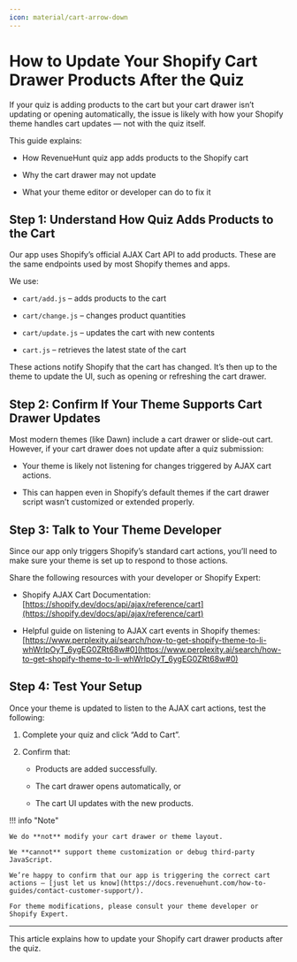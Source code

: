 ```yaml
---
icon: material/cart-arrow-down
---
```



# How to Update Your Shopify Cart Drawer Products After the Quiz

If your quiz is adding products to the cart but your cart drawer isn’t updating or opening automatically, the issue is likely with how your Shopify theme handles cart updates — not with the quiz itself.

This guide explains:

- How RevenueHunt quiz app adds products to the Shopify cart

- Why the cart drawer may not update

- What your theme editor or developer can do to fix it

## Step 1: Understand How Quiz Adds Products to the Cart

Our app uses Shopify’s official AJAX Cart API to add products. These are the same endpoints used by most Shopify themes and apps.

We use:

- `cart/add.js` – adds products to the cart

- `cart/change.js` – changes product quantities

- `cart/update.js` – updates the cart with new contents

- `cart.js` – retrieves the latest state of the cart

These actions notify Shopify that the cart has changed. It’s then up to the theme to update the UI, such as opening or refreshing the cart drawer.

## Step 2: Confirm If Your Theme Supports Cart Drawer Updates

Most modern themes (like Dawn) include a cart drawer or slide-out cart. However, if your cart drawer does not update after a quiz submission:

- Your theme is likely not listening for changes triggered by AJAX cart actions.

- This can happen even in Shopify’s default themes if the cart drawer script wasn’t customized or extended properly.

## Step 3: Talk to Your Theme Developer

Since our app only triggers Shopify’s standard cart actions, you’ll need to make sure your theme is set up to respond to those actions.

Share the following resources with your developer or Shopify Expert:

- Shopify AJAX Cart Documentation: [https://shopify.dev/docs/api/ajax/reference/cart](https://shopify.dev/docs/api/ajax/reference/cart)

- Helpful guide on listening to AJAX cart events in Shopify themes: [https://www.perplexity.ai/search/how-to-get-shopify-theme-to-li-whWrlpOyT_6ygEG0ZRt68w#0](https://www.perplexity.ai/search/how-to-get-shopify-theme-to-li-whWrlpOyT_6ygEG0ZRt68w#0)


## Step 4: Test Your Setup

Once your theme is updated to listen to the AJAX cart actions, test the following:

1. Complete your quiz and click “Add to Cart”.

2. Confirm that:

    - Products are added successfully.

    - The cart drawer opens automatically, or

    - The cart UI updates with the new products.


!!! info "Note"

    We do **not** modify your cart drawer or theme layout.

    We **cannot** support theme customization or debug third-party JavaScript.

    We’re happy to confirm that our app is triggering the correct cart actions — [just let us know](https://docs.revenuehunt.com/how-to-guides/contact-customer-support/).

    For theme modifications, please consult your theme developer or Shopify Expert.


---

This article explains how to update your Shopify cart drawer products after the quiz.









